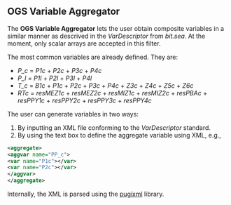 ## OGS Variable Aggregator

The **OGS Variable Aggregator** lets the user obtain composite variables in a similar manner as descrived in the _VarDescriptor_ from _bit.sea_. At the moment, only scalar arrays are accepted in this filter.

The most common variables are already defined. They are:

* _P_c_ = _P1c_ + _P2c_ + _P3c_ + _P4c_
* _P_l_ = _P1l_ + _P2l_ + _P3l_ + _P4l_
* _T_c_ = _B1c_ + _P1c_ + _P2c_ + _P3c_ + _P4c_ + _Z3c_ + _Z4c_ + _Z5c_ + _Z6c_
* _RTc_ = _resMEZ1c_ + _resMEZ2c_ + _resMIZ1c_ + _resMIZ2c_ + _resPBAc_ + _resPPY1c_ + _resPPY2c_ + _resPPY3c_ + _resPPY4c_

The user can generate variables in two ways:

1. By inputting an XML file conforming to the _VarDescriptor_ standard.
2. By using the text box to define the aggregate variable using XML, e.g., 
```xml
<aggregate>
<aggvar name="PP_c">
<var name="P1c"></var> 
<var name="P2c"></var>
</aggvar>
</aggregate>
```

Internally, the XML is parsed using the [pugixml](https://pugixml.org/) library.